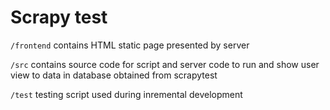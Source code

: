 # Scrapy test

`/frontend` contains HTML static page presented by server

`/src` contains source code for script and server code to run and show user view to data in database obtained from scrapytest

`/test` testing script used during inremental development

